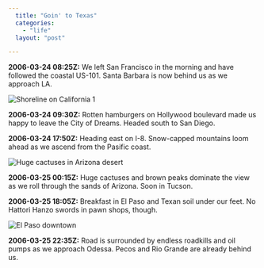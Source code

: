 ```yaml
---
  title: "Goin' to Texas"
  categories: 
    - "life"
  layout: "post"

---
```

__2006-03-24 08:25Z:__ We left San Francisco in the morning and have followed the coastal US-101. Santa Barbara is now behind us as we approach LA.

![Shoreline on California 1](https://s3.eu-central-1.amazonaws.com/bergie-iki-fi/California_One.jpg)

__2006-03-24 09:30Z:__ Rotten hamburgers on Hollywood boulevard made us happy to leave the City of Dreams. Headed south to San Diego.

__2006-03-24 17:50Z:__ Heading east on I-8. Snow-capped mountains loom ahead as we ascend from the Pasific coast.

![Huge cactuses in Arizona desert](https://s3.eu-central-1.amazonaws.com/bergie-iki-fi/Cactuses_in_Arizona.jpg)

__2006-03-25 00:15Z:__ Huge cactuses and brown peaks dominate the view as we roll through the sands of Arizona. Soon in Tucson.

__2006-03-25 18:05Z:__ Breakfast in El Paso and Texan soil under our feet. No Hattori Hanzo swords in pawn shops, though.

![El Paso downtown](https://s3.eu-central-1.amazonaws.com/bergie-iki-fi/Kerttu_in_El_Paso.jpg)

__2006-03-25 22:35Z:__ Road is surrounded by endless roadkills and oil pumps as we approach Odessa. Pecos and Rio Grande are already behind us.
